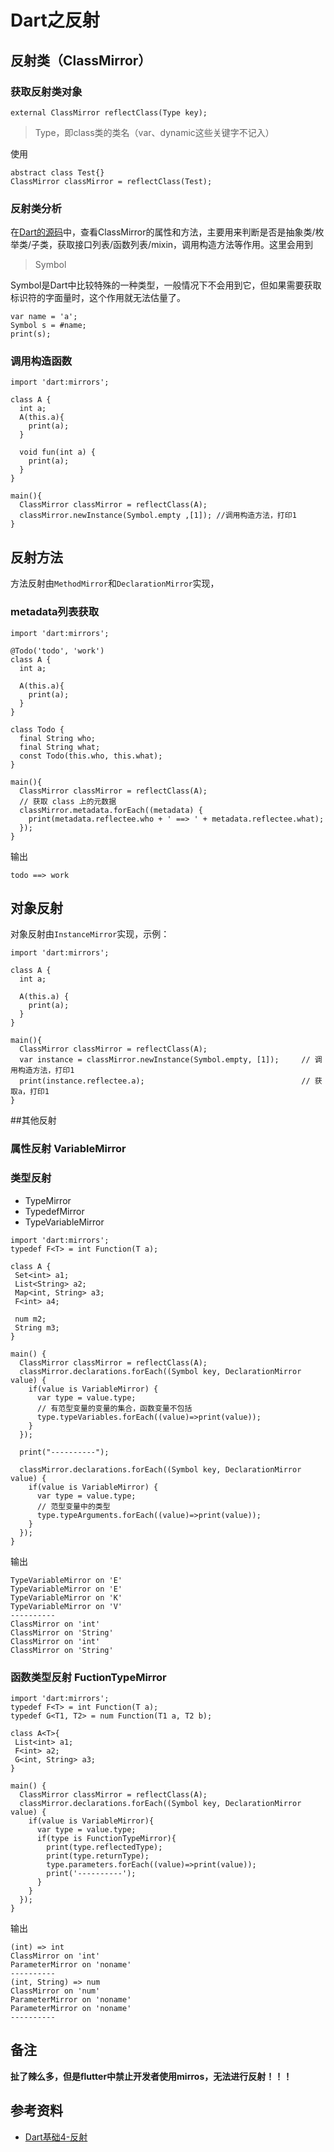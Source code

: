 # Dart之反射

## 反射类（ClassMirror）
### 获取反射类对象

```
external ClassMirror reflectClass(Type key);
```

> Type，即class类的类名（var、dynamic这些关键字不记入）

使用

```
abstract class Test{}
ClassMirror classMirror = reflectClass(Test);
```

### 反射类分析

在[Dart的源码](https://github.com/dart-lang/sdk/blob/master/sdk/lib/mirrors/mirrors.dart)中，查看ClassMirror的属性和方法，主要用来判断是否是抽象类/枚举类/子类，获取接口列表/函数列表/mixin，调用构造方法等作用。这里会用到

> Symbol

Symbol是Dart中比较特殊的一种类型，一般情况下不会用到它，但如果需要获取标识符的字面量时，这个作用就无法估量了。

```
var name = 'a';
Symbol s = #name;
print(s);
```

### 调用构造函数

```
import 'dart:mirrors';

class A {
  int a;
  A(this.a){
    print(a);
  }

  void fun(int a) {
    print(a);
  }
}

main(){
  ClassMirror classMirror = reflectClass(A);   
  classMirror.newInstance(Symbol.empty ,[1]); //调用构造方法，打印1
}
```

## 反射方法

方法反射由`MethodMirror`和`DeclarationMirror`实现，

### metadata列表获取

```
import 'dart:mirrors';

@Todo('todo', 'work')
class A {
  int a;
  
  A(this.a){
    print(a);
  }
}

class Todo {
  final String who;
  final String what;
  const Todo(this.who, this.what);
}

main(){
  ClassMirror classMirror = reflectClass(A);
  // 获取 class 上的元数据
  classMirror.metadata.forEach((metadata) {
    print(metadata.reflectee.who + ' ==> ' + metadata.reflectee.what);
  });
}
```

输出

```
todo ==> work
```

## 对象反射

对象反射由`InstanceMirror`实现，示例：

```
import 'dart:mirrors';

class A {
  int a;

  A(this.a) {
    print(a);
  }
}

main(){
  ClassMirror classMirror = reflectClass(A);
  var instance = classMirror.newInstance(Symbol.empty, [1]);     // 调用构造方法，打印1
  print(instance.reflectee.a);                                   // 获取a，打印1
}
```

##其他反射
### 属性反射 VariableMirror
### 类型反射

* TypeMirror
* TypedefMirror
* TypeVariableMirror

```
import 'dart:mirrors';
typedef F<T> = int Function(T a);

class A {
 Set<int> a1;
 List<String> a2;
 Map<int, String> a3;
 F<int> a4;

 num m2;
 String m3;
}

main() {
  ClassMirror classMirror = reflectClass(A);
  classMirror.declarations.forEach((Symbol key, DeclarationMirror value) {
    if(value is VariableMirror) {
      var type = value.type;
      // 有范型变量的变量的集合，函数变量不包括
      type.typeVariables.forEach((value)=>print(value));
    }
  });

  print("----------");

  classMirror.declarations.forEach((Symbol key, DeclarationMirror value) {
    if(value is VariableMirror) {
      var type = value.type;
      // 范型变量中的类型
      type.typeArguments.forEach((value)=>print(value));
    }
  });
}
```

输出

```
TypeVariableMirror on 'E'
TypeVariableMirror on 'E'
TypeVariableMirror on 'K'
TypeVariableMirror on 'V'
----------
ClassMirror on 'int'
ClassMirror on 'String'
ClassMirror on 'int'
ClassMirror on 'String'
```

### 函数类型反射 FuctionTypeMirror

```
import 'dart:mirrors';
typedef F<T> = int Function(T a);
typedef G<T1, T2> = num Function(T1 a, T2 b);

class A<T>{
 List<int> a1;
 F<int> a2;
 G<int, String> a3;
}

main() {
  ClassMirror classMirror = reflectClass(A);
  classMirror.declarations.forEach((Symbol key, DeclarationMirror value) {
    if(value is VariableMirror){
      var type = value.type;
      if(type is FunctionTypeMirror){
        print(type.reflectedType);
        print(type.returnType);
        type.parameters.forEach((value)=>print(value));
        print('----------');
      }
    }
  });
}
```

输出

```
(int) => int
ClassMirror on 'int'
ParameterMirror on 'noname'
----------
(int, String) => num
ClassMirror on 'num'
ParameterMirror on 'noname'
ParameterMirror on 'noname'
----------
```


## 备注
**扯了辣么多，但是flutter中禁止开发者使用mirros，无法进行反射！！！**

## 参考资料

* [Dart基础4-反射](https://www.jianshu.com/p/d68278d19f79)



